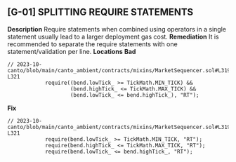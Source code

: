 ## [G-01] SPLITTING REQUIRE STATEMENTS
**Description**
Require statements when combined using operators in a single statement usually lead to a larger deployment gas cost.
**Remediation**
It is recommended to separate the require statements with one statement/validation per line.
**Locations**
**Bad**
```sol
// 2023-10-canto/blob/main/canto_ambient/contracts/mixins/MarketSequencer.sol#L319-L321
            require((bend.lowTick_ >= TickMath.MIN_TICK) &&
                    (bend.highTick_ <= TickMath.MAX_TICK) &&
                    (bend.lowTick_ <= bend.highTick_), "RT");
```
**Fix**
```sol
// 2023-10-canto/blob/main/canto_ambient/contracts/mixins/MarketSequencer.sol#L319-L321
            require(bend.lowTick_ >= TickMath.MIN_TICK, "RT");
            require(bend.highTick_ <= TickMath.MAX_TICK, "RT");
            require(bend.lowTick_ <= bend.highTick_, "RT");
```
